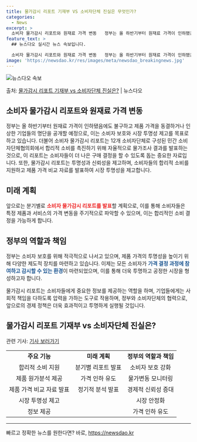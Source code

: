 ```yaml
---
title: 물가감시 리포트 기재부 VS 소비자단체 진실은 무엇인가?
categories:
  - News
excerpt: >
  소비자 물가감시 리포트와 원재료 가격 변동   정부는 올 하반기부터 원재료 가격이 인하됐음에도 불구하고 제품…
feature_text: >
  ## 뉴스다오 실시간 뉴스 속보입니다.

  소비자 물가감시 리포트와 원재료 가격 변동   정부는 올 하반기부터 원재료 가격이 인하됐음에도 불구하고 제품…
image: 'https://newsdao.kr/res/images/meta/newsdao_breakingnews.jpg'
---
```


![뉴스다오 속보](https://newsdao.kr/res/images/meta/newsdao_breakingnews.jpg)

<p>출처: <a href="https://newsdao.kr/4670" rel="dofollow">물가감시 리포트 기재부 vs 소비자단체 진실은?</a> | 뉴스다오</p>

<h2 data-ke-size="size26">소비자 물가감시 리포트와 원재료 가격 변동</h2>

<p data-ke-size="size16">정부는 올 하반기부터 원재료 가격이 인하됐음에도 불구하고 제품 가격을 동결하거나 인상한 기업들의 명단을 공개할 예정으로, 이는 소비자 보호와 시장 투명성 제고를 목표로 하고 있습니다. 더불어 소비자 물가감시 리포트는 12개 소비자단체로 구성된 민간 소비자단체협의회에서 합리적 소비를 촉진하기 위해 자율적으로 물가조사 결과를 발표하는 것으로, 이 리포트는 소비자들이 더 나은 구매 결정을 할 수 있도록 돕는 중요한 자료입니다. 또한, 물가감시 리포트는 투명성과 신뢰성을 제고하며, 소비자들의 합리적 소비를 지원하고 제품 가격 비교 자료를 발표하여 시장 투명성을 제고합니다.</p>

<h2 data-ke-size="size24">미래 계획</h2>
<p data-ke-size="size16">앞으로는 분기별로 <b><span style="color: #ee2323;">소비자 물가감시 리포트를 발표</span></b>할 계획으로, 이를 통해 소비자들은 특정 제품과 서비스의 가격 변동을 주기적으로 파악할 수 있으며, 이는 합리적인 소비 결정을 가능하게 합니다.</p>

<h2 data-ke-size="size24">정부의 역할과 책임</h2>
<p data-ke-size="size16">정부는 소비자 보호를 위해 적극적으로 나서고 있으며, 제품 가격의 투명성을 높이기 위해 다양한 제도적 장치를 마련하고 있습니다. 이제는 모든 소비자가 <b><span style="color: #1a5490;">가격 결정 과정에 참여하고 감시할 수 있는 환경</span></b>이 마련되었으며, 이를 통해 더욱 투명하고 공정한 시장을 형성하고자 합니다.</p>

<p data-ke-size="size16">물가감시 리포트는 소비자들에게 중요한 정보를 제공하는 역할을 하며, 기업들에게는 사회적 책임을 다하도록 압력을 가하는 도구로 작용하며, 정부와 소비자단체의 협력으로, 앞으로의 경제 정책은 더욱 효과적이고 투명하게 실행될 것입니다.</p>

<h2 data-ke-size="size24">물가감시 리포트 기재부 vs 소비자단체 진실은?</h2>
<p data-ke-size="size16">관련 기사: <a href="https://newsdao.kr/4670">기사 보러가기</a></p>

<table>
	<tr>
		<td style="text-align: center; height: 17px;"><b>주요 기능</b></td>
		<td style="text-align: center; height: 17px;"><b>미래 계획</b></td>
		<td style="text-align: center; height: 17px;"><b>정부의 역할과 책임</b></td>
	</tr>
	<tr>
		<td style="text-align: center; height: 17px;">합리적 소비 지원</td>
		<td style="text-align: center; height: 17px;">분기별 리포트 발표</td>
		<td style="text-align: center; height: 17px;">소비자 보호 강화</td>
	</tr>
	<tr>
		<td style="text-align: center; height: 17px;">제품 원가분석 제공</td>
		<td style="text-align: center; height: 17px;">가격 인하 유도</td>
		<td style="text-align: center; height: 17px;">물가변동 모니터링</td>
	</tr>
	<tr>
		<td style="text-align: center; height: 17px;">제품 가격 비교 자료 발표</td>
		<td style="text-align: center; height: 17px;">정기적 분석 발표</td>
		<td style="text-align: center; height: 17px;">경제적 신뢰성 증대</td>
	</tr>
	<tr>
		<td style="text-align: center; height: 17px;">시장 투명성 제고</td>
		<td style="text-align: center; height: 17px;"></td>
		<td style="text-align: center; height: 17px;">시장 안정화</td>
	</tr>
	<tr>
		<td style="text-align: center; height: 17px;">정보 제공</td>
		<td style="text-align: center; height: 17px;"></td>
		<td style="text-align: center; height: 17px;">가격 인하 유도</td>
	</tr>
</table>

<hr> 

빠르고 정확한 뉴스를 원한다면? 바로, <a href="https://newsdao.kr" rel="dofollow">https://newsdao.kr</a>


